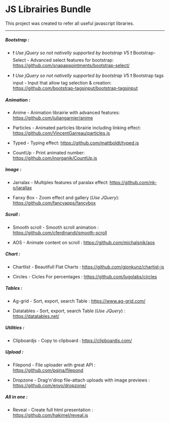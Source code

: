 # JS Librairies Bundle

This project was created to refer all useful javascript libraries.

------------

##### Bootstrap : 

- :heavy_exclamation_mark: *Use jQuery so not nativelly supported by bootstrap V*5  :heavy_exclamation_mark: 
 Bootstrap-Select - Advanced select features for bootstrap: 
 https://github.com/snapappointments/bootstrap-select/
 
- :heavy_exclamation_mark: *Use jQuery so not nativelly supported by bootstrap V*5  :heavy_exclamation_mark: 
 Bootstrap tags input - Input that allow tag selection & creation: 
 https://github.com/bootstrap-tagsinput/bootstrap-tagsinput


##### Animation : 

- Anime - Animation librairie with advanced features: 
 https://github.com/juliangarnier/anime

- Particles - Animated particles librairie including linking effect: 
https://github.com/VincentGarreau/particles.js

- Typed - Typing effect: 
https://github.com/mattboldt/typed.js

- CountUp - Print animated number: 
https://github.com/inorganik/CountUp.js


##### Image : 

- Jarralax - Multiples features of paralax effect: 
https://github.com/nk-o/jarallax

- Fanxy Box - Zoom effect and gallery (*Use JQuery*): 
https://github.com/fancyapps/fancybox


##### Scroll : 

- Smooth scroll - Smooth scroll animation :
https://github.com/cferdinandi/smooth-scroll

- AOS - Animate content on scroll :
https://github.com/michalsnik/aos

##### Chart : 

- Chartlist - Beautifull Flat Charts :
https://github.com/gionkunz/chartist-js

- Circles - Cicles For percentages :
https://github.com/lugolabs/circles


##### Tables : 

- Ag-grid - Sort, export, search Table :
https://www.ag-grid.com/


- Datatables - Sort, export, search Table (*Use JQuery*) : 
https://datatables.net/


##### Utilities : 

- Clipboardjs - Copy to clipboard :
https://clipboardjs.com/


##### Upload : 

- Filepond - File uploader with great API :
https://github.com/pqina/filepond

- Dropzone - Drag'n'drop file-attach uploads with image previews :
https://github.com/enyo/dropzone/

##### All in one : 
- Reveal - Create full html presentation :
https://github.com/hakimel/reveal.js


